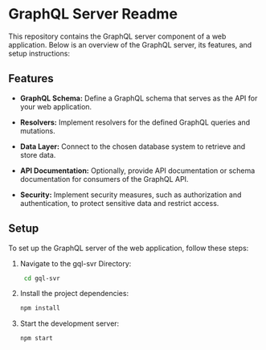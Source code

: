 # GraphQL Server Readme

This repository contains the GraphQL server component of a web application. Below is an overview of the GraphQL server, its features, and setup instructions:

## Features

- **GraphQL Schema:** Define a GraphQL schema that serves as the API for your web application.

- **Resolvers:** Implement resolvers for the defined GraphQL queries and mutations.

- **Data Layer:** Connect to the chosen database system to retrieve and store data.

- **API Documentation:** Optionally, provide API documentation or schema documentation for consumers of the GraphQL API.

- **Security:** Implement security measures, such as authorization and authentication, to protect sensitive data and restrict access.

## Setup

To set up the GraphQL server of the web application, follow these steps:

1. Navigate to the gql-svr Directory: 
   ```bash
    cd gql-svr
3. Install the project dependencies:

    ```bash
    npm install
4. Start the development server:
    ```bash
    npm start